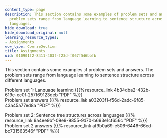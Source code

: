 ```yaml
---
content_type: page
description: This section contains some examples of problem sets and answers. The
  problem sets range from language learning to sentence structure across different
  languages.
hide_download: true
hide_download_original: null
learning_resource_types:
- Assignments
ocw_type: CourseSection
title: Assignments
uid: 010901f2-8411-403f-f23d-f067f5d6bbfb
---
```


This section contains some examples of problem sets and answers. The problem sets range from language learning to sentence structure across different languages.

Problem set 1: Language learning ({{% resource_link 4b34dba2-432b-619e-ec0f-257f69123deb "PDF" %}})  
Problem set answers ({{% resource_link a03203f1-f56d-2adc-9f85-43a45a77ed8a "PDF" %}})

Problem set 2: Sentence tree structures across languages ({{% resource_link 9a4ee9bf-09e9-9855-9470-b693e1cf656c "PDF" %}})  
Problem set 2 answers ({{% resource_link af9b0a69-e506-6446-66ed-bc731563546f "PDF" %}})